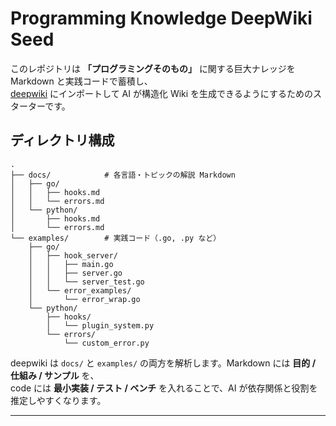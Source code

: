 # Programming Knowledge DeepWiki Seed

このレポジトリは **「プログラミングそのもの」** に関する巨大ナレッジを Markdown と実践コードで蓄積し、  
[deepwiki](https://deepwiki.example/) にインポートして AI が構造化 Wiki を生成できるようにするためのスターターです。

## ディレクトリ構成

```
.
├── docs/            # 各言語・トピックの解説 Markdown
│   ├── go/
│   │   ├── hooks.md
│   │   └── errors.md
│   └── python/
│       ├── hooks.md
│       └── errors.md
└── examples/        # 実践コード（.go, .py など）
    ├── go/
    │   ├── hook_server/
    │   │   ├── main.go
    │   │   ├── server.go
    │   │   └── server_test.go
    │   └── error_examples/
    │       └── error_wrap.go
    └── python/
        ├── hooks/
        │   └── plugin_system.py
        └── errors/
            └── custom_error.py
```

deepwiki は `docs/` と `examples/` の両方を解析します。Markdown には **目的 / 仕組み / サンプル** を、  
code には **最小実装 / テスト / ベンチ** を入れることで、AI が依存関係と役割を推定しやすくなります。

---
